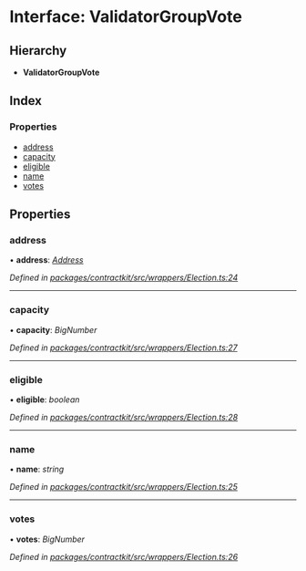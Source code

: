 # Interface: ValidatorGroupVote

## Hierarchy

* **ValidatorGroupVote**

## Index

### Properties

* [address](_contractkit_src_wrappers_election_.validatorgroupvote.md#address)
* [capacity](_contractkit_src_wrappers_election_.validatorgroupvote.md#capacity)
* [eligible](_contractkit_src_wrappers_election_.validatorgroupvote.md#eligible)
* [name](_contractkit_src_wrappers_election_.validatorgroupvote.md#name)
* [votes](_contractkit_src_wrappers_election_.validatorgroupvote.md#votes)

## Properties

###  address

• **address**: *[Address](../modules/_contractkit_src_base_.md#address)*

*Defined in [packages/contractkit/src/wrappers/Election.ts:24](https://github.com/celo-org/celo-monorepo/blob/master/packages/contractkit/src/wrappers/Election.ts#L24)*

___

###  capacity

• **capacity**: *BigNumber*

*Defined in [packages/contractkit/src/wrappers/Election.ts:27](https://github.com/celo-org/celo-monorepo/blob/master/packages/contractkit/src/wrappers/Election.ts#L27)*

___

###  eligible

• **eligible**: *boolean*

*Defined in [packages/contractkit/src/wrappers/Election.ts:28](https://github.com/celo-org/celo-monorepo/blob/master/packages/contractkit/src/wrappers/Election.ts#L28)*

___

###  name

• **name**: *string*

*Defined in [packages/contractkit/src/wrappers/Election.ts:25](https://github.com/celo-org/celo-monorepo/blob/master/packages/contractkit/src/wrappers/Election.ts#L25)*

___

###  votes

• **votes**: *BigNumber*

*Defined in [packages/contractkit/src/wrappers/Election.ts:26](https://github.com/celo-org/celo-monorepo/blob/master/packages/contractkit/src/wrappers/Election.ts#L26)*
